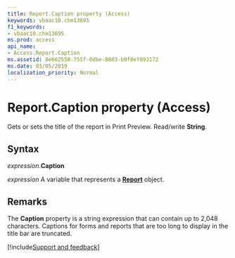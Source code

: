 ```yaml
---
title: Report.Caption property (Access)
keywords: vbaac10.chm13695
f1_keywords:
- vbaac10.chm13695
ms.prod: access
api_name:
- Access.Report.Caption
ms.assetid: 8e662558-755f-0dbe-8803-b0f0ef093172
ms.date: 03/05/2019
localization_priority: Normal
---
```



# Report.Caption property (Access)

Gets or sets the title of the report in Print Preview. Read/write **String**.


## Syntax

_expression_.**Caption**

_expression_ A variable that represents a **[Report](Access.Report.md)** object.


## Remarks

The **Caption** property is a string expression that can contain up to 2,048 characters. Captions for forms and reports that are too long to display in the title bar are truncated.


[!include[Support and feedback](~/includes/feedback-boilerplate.md)]